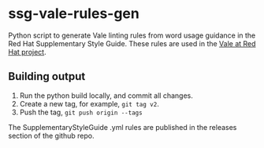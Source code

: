 # ssg-vale-rules-gen
Python script to generate Vale linting rules from word usage guidance in the Red Hat Supplementary Style Guide. These rules are used in the [Vale at Red Hat project](https://github.com/rolfedh/studious-fortnight).

## Building output
1. Run the python build locally, and commit all changes.
2. Create a new tag, for example, `git tag v2`.
3. Push the tag, `git push origin --tags`

The SupplementaryStyleGuide .yml rules are published in the releases section of the github repo. 
